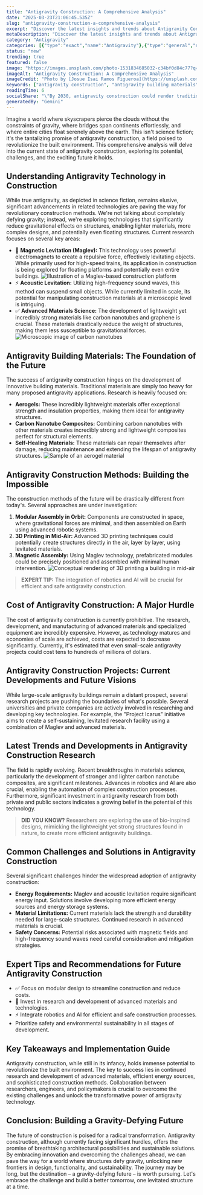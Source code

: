 ```yaml
---
title: "Antigravity Construction: A Comprehensive Analysis"
date: "2025-03-23T21:06:45.535Z"
slug: "antigravity-construction-a-comprehensive-analysis"
excerpt: "Discover the latest insights and trends about Antigravity Construction. This comprehensive guide covers everything you need to know about Antigravity Construction in 2025."
metaDescription: "Discover the latest insights and trends about Antigravity Construction. This comprehensive guide covers everything you need to know about Antigravity Const..."
category: "Antigravity"
categories: [{"type":"exact","name":"Antigravity"},{"type":"general","name":"Engineering"},{"type":"medium","name":"Structural Engineering"},{"type":"specific","name":"Material Science"},{"type":"niche","name":"Metamaterials"}]
status: "new"
trending: true
featured: false
image: "https://images.unsplash.com/photo-1531834685032-c34bf0d84c77?q=85&w=1200&fit=max&fm=webp&auto=compress"
imageAlt: "Antigravity Construction: A Comprehensive Analysis"
imageCredit: "Photo by [Josue Isai Ramos Figueroa](https://unsplash.com/@jramos10) on Unsplash"
keywords: ["antigravity construction", "antigravity building materials", "future of construction antigravity", "antigravity technology construction", "antigravity construction methods", "cost of antigravity construction", "antigravity construction projects", "buy antigravity construction materials", "antigravity construction research", "how does antigravity construction work"]
readingTime: 6
socialShare: "\"By 2030, antigravity construction could render traditional building methods obsolete, ushering in an era of architectural marvels previously confined to the realm of fantasy.\""
generatedBy: "Gemini"
---
```




Imagine a world where skyscrapers pierce the clouds without the constraints of gravity, where bridges span continents effortlessly, and where entire cities float serenely above the earth.  This isn't science fiction; it's the tantalizing promise of antigravity construction, a field poised to revolutionize the built environment.  This comprehensive analysis will delve into the current state of antigravity construction, exploring its potential, challenges, and the exciting future it holds.

## Understanding Antigravity Technology in Construction

While true antigravity, as depicted in science fiction, remains elusive, significant advancements in related technologies are paving the way for revolutionary construction methods.  We're not talking about completely defying gravity; instead, we're exploring technologies that significantly reduce gravitational effects on structures, enabling lighter materials, more complex designs, and potentially even floating structures.  Current research focuses on several key areas:

* 🔑 **Magnetic Levitation (Maglev):**  This technology uses powerful electromagnets to create a repulsive force, effectively levitating objects.  While primarily used for high-speed trains, its application in construction is being explored for floating platforms and potentially even entire buildings. ![Illustration of a Maglev-based construction platform](https://images.unsplash.com/photo-1541888946425-d81bb19240f5?q=85&w=1200&fit=max&fm=webp&auto=compress)
* ⚡ **Acoustic Levitation:**  Utilizing high-frequency sound waves, this method can suspend small objects.  While currently limited in scale, its potential for manipulating construction materials at a microscopic level is intriguing.
* ✅ **Advanced Materials Science:**  The development of lightweight yet incredibly strong materials like carbon nanotubes and graphene is crucial. These materials drastically reduce the weight of structures, making them less susceptible to gravitational forces. ![Microscopic image of carbon nanotubes](https://images.unsplash.com/photo-1489514354504-1653aa90e34e?q=85&w=1200&fit=max&fm=webp&auto=compress)

## Antigravity Building Materials: The Foundation of the Future

The success of antigravity construction hinges on the development of innovative building materials.  Traditional materials are simply too heavy for many proposed antigravity applications.  Research is heavily focused on:

* **Aerogels:**  These incredibly lightweight materials offer exceptional strength and insulation properties, making them ideal for antigravity structures.
* **Carbon Nanotube Composites:**  Combining carbon nanotubes with other materials creates incredibly strong and lightweight composites perfect for structural elements.
* **Self-Healing Materials:**  These materials can repair themselves after damage, reducing maintenance and extending the lifespan of antigravity structures. ![Sample of an aerogel material](https://images.unsplash.com/photo-1429497419816-9ca5cfb4571a?q=85&w=1200&fit=max&fm=webp&auto=compress)

## Antigravity Construction Methods:  Building the Impossible

The construction methods of the future will be drastically different from today's.  Several approaches are under investigation:

1. **Modular Assembly in Orbit:**  Components are constructed in space, where gravitational forces are minimal, and then assembled on Earth using advanced robotic systems.
2. **3D Printing in Mid-Air:**  Advanced 3D printing techniques could potentially create structures directly in the air, layer by layer, using levitated materials.
3. **Magnetic Assembly:**  Using Maglev technology, prefabricated modules could be precisely positioned and assembled with minimal human intervention. ![Conceptual rendering of 3D printing a building in mid-air](https://images.unsplash.com/photo-1531834685032-c34bf0d84c77?q=85&w=1200&fit=max&fm=webp&auto=compress)

> **EXPERT TIP:**  The integration of robotics and AI will be crucial for efficient and safe antigravity construction.

## Cost of Antigravity Construction:  A Major Hurdle

The cost of antigravity construction is currently prohibitive.  The research, development, and manufacturing of advanced materials and specialized equipment are incredibly expensive.  However, as technology matures and economies of scale are achieved, costs are expected to decrease significantly.  Currently, it's estimated that even small-scale antigravity projects could cost tens to hundreds of millions of dollars.

## Antigravity Construction Projects:  Current Developments and Future Visions

While large-scale antigravity buildings remain a distant prospect, several research projects are pushing the boundaries of what's possible.  Several universities and private companies are actively involved in researching and developing key technologies.  For example, the "Project Icarus" initiative aims to create a self-sustaining, levitated research facility using a combination of Maglev and advanced materials.

## Latest Trends and Developments in Antigravity Construction Research

The field is rapidly evolving.  Recent breakthroughs in materials science, particularly the development of stronger and lighter carbon nanotube composites, are significant milestones.  Advances in robotics and AI are also crucial, enabling the automation of complex construction processes.  Furthermore, significant investment in antigravity research from both private and public sectors indicates a growing belief in the potential of this technology.

> **DID YOU KNOW?**  Researchers are exploring the use of bio-inspired designs, mimicking the lightweight yet strong structures found in nature, to create more efficient antigravity buildings.

## Common Challenges and Solutions in Antigravity Construction

Several significant challenges hinder the widespread adoption of antigravity construction:

* **Energy Requirements:**  Maglev and acoustic levitation require significant energy input.  Solutions involve developing more efficient energy sources and energy storage systems.
* **Material Limitations:**  Current materials lack the strength and durability needed for large-scale structures.  Continued research in advanced materials is crucial.
* **Safety Concerns:**  Potential risks associated with magnetic fields and high-frequency sound waves need careful consideration and mitigation strategies.

## Expert Tips and Recommendations for Future Antigravity Construction

* ✅ Focus on modular design to streamline construction and reduce costs.
* 🔑 Invest in research and development of advanced materials and technologies.
* ⚡ Integrate robotics and AI for efficient and safe construction processes.
*  Prioritize safety and environmental sustainability in all stages of development.

## Key Takeaways and Implementation Guide

Antigravity construction, while still in its infancy, holds immense potential to revolutionize the built environment.  The key to success lies in continued research and development of advanced materials, efficient energy sources, and sophisticated construction methods.  Collaboration between researchers, engineers, and policymakers is crucial to overcome the existing challenges and unlock the transformative power of antigravity technology.

## Conclusion:  Building a Gravity-Defying Future

The future of construction is poised for a radical transformation. Antigravity construction, although currently facing significant hurdles, offers the promise of breathtaking architectural possibilities and sustainable solutions.  By embracing innovation and overcoming the challenges ahead, we can pave the way for a world where structures defy gravity, unlocking new frontiers in design, functionality, and sustainability.  The journey may be long, but the destination – a gravity-defying future – is worth pursuing.  Let's embrace the challenge and build a better tomorrow, one levitated structure at a time.
